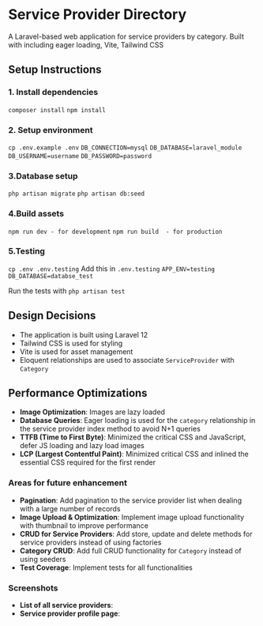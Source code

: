# Service Provider Directory

A Laravel-based web application for service providers by category. Built with including eager loading, Vite, Tailwind CSS

##  Setup Instructions

### 1. Install dependencies

`composer install`
`npm install`

### 2. Setup environment
`cp .env.example .env`
`DB_CONNECTION=mysql`
`DB_DATABASE=laravel_module`
`DB_USERNAME=username`
`DB_PASSWORD=password`


### 3.Database setup
`php artisan migrate`
`php artisan db:seed`

### 4.Build assets
`npm run dev - for development`
`npm run build  - for production`

### 5.Testing
`cp .env .env.testing`
Add this in `.env.testing`
`APP_ENV=testing`
`DB_DATABASE=databse_test`

Run the tests with
`php artisan test`

## Design Decisions

- The application is built using Laravel 12
- Tailwind CSS is used for styling
- Vite is used for asset management
- Eloquent relationships are used to associate `ServiceProvider` with `Category`

## Performance Optimizations

- **Image Optimization**: Images are lazy loaded
- **Database Queries**: Eager loading is used for the `category` relationship in the service provider index method to avoid N+1 queries
- **TTFB (Time to First Byte)**: Minimized the critical CSS and JavaScript, defer JS loading and lazy load images 
- **LCP (Largest Contentful Paint)**: Minimized critical CSS and inlined the essential CSS required for the first render

### Areas for future enhancement 
- **Pagination**: Add pagination to the service provider list when dealing with a large number of records
- **Image Upload & Optimization**: Implement image upload functionality with thumbnail to improve performance
- **CRUD for Service Providers**: Add store, update and delete methods for service providers instead of using factories
- **Category CRUD**: Add full CRUD functionality for `Category` instead of using seeders
- **Test Coverage**: Implement tests for all functionalities

### Screenshots

- **List of all service providers**:
- **Service provider profile page**: